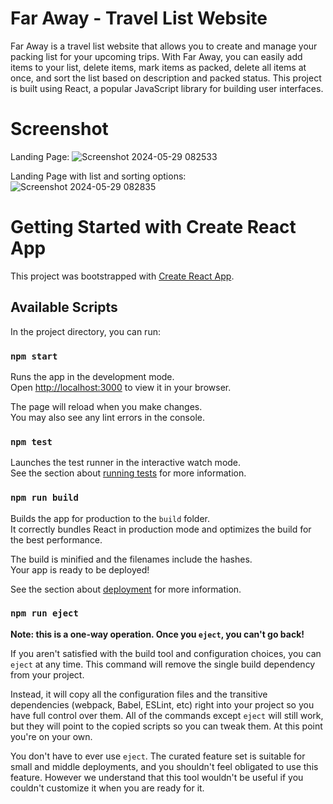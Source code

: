# Far Away - Travel List Website

Far Away is a travel list website that allows you to create and manage your packing list for your upcoming trips. With Far Away, you can easily add items to your list, delete items, mark items as packed, delete all items at once, and sort the list based on description and packed status. This project is built using React, a popular JavaScript library for building user interfaces.

# Screenshot

Landing Page:
![Screenshot 2024-05-29 082533](https://github.com/uvenkatateja/Far-away-list-React-app/assets/118493739/2dd8679a-d433-48f0-aebd-8239ac3ec525)

Landing Page with list and sorting options:
![Screenshot 2024-05-29 082835](https://github.com/uvenkatateja/Far-away-list-React-app/assets/118493739/68395987-3f4a-4a65-a984-f4db3dd07c53)






# Getting Started with Create React App

This project was bootstrapped with [Create React App](https://github.com/facebook/create-react-app).

## Available Scripts

In the project directory, you can run:

### `npm start`

Runs the app in the development mode.\
Open [http://localhost:3000](http://localhost:3000) to view it in your browser.

The page will reload when you make changes.\
You may also see any lint errors in the console.

### `npm test`

Launches the test runner in the interactive watch mode.\
See the section about [running tests](https://facebook.github.io/create-react-app/docs/running-tests) for more information.

### `npm run build`

Builds the app for production to the `build` folder.\
It correctly bundles React in production mode and optimizes the build for the best performance.

The build is minified and the filenames include the hashes.\
Your app is ready to be deployed!

See the section about [deployment](https://facebook.github.io/create-react-app/docs/deployment) for more information.

### `npm run eject`

**Note: this is a one-way operation. Once you `eject`, you can't go back!**

If you aren't satisfied with the build tool and configuration choices, you can `eject` at any time. This command will remove the single build dependency from your project.

Instead, it will copy all the configuration files and the transitive dependencies (webpack, Babel, ESLint, etc) right into your project so you have full control over them. All of the commands except `eject` will still work, but they will point to the copied scripts so you can tweak them. At this point you're on your own.

You don't have to ever use `eject`. The curated feature set is suitable for small and middle deployments, and you shouldn't feel obligated to use this feature. However we understand that this tool wouldn't be useful if you couldn't customize it when you are ready for it.



